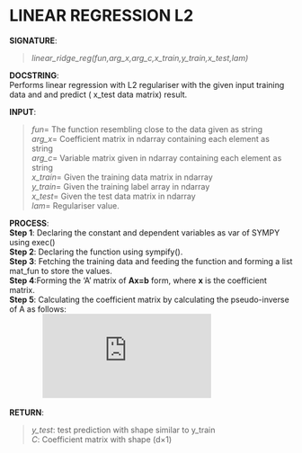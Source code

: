 # LINEAR REGRESSION L2

**SIGNATURE**: 
>_linear_ridge_reg(fun,arg_x,arg_c,x_train,y_train,x_test,lam)_

**DOCSTRING**:  
Performs linear regression with L2 regulariser with the given input training data and and predict ( x_test data matrix) result.

**INPUT**:  
>*fun*= The function resembling close to the data given as string  
*arg_x*= Coefficient matrix in ndarray containing each element as string  
*arg_c*= Variable matrix given in ndarray containing each element as string  
*x_train*= Given the training data matrix in ndarray  
*y_train*= Given the training label array in ndarray  
*x_test*= Given the test data matrix in ndarray  
*lam*= Regulariser value.  

**PROCESS**:  
**Step 1**: Declaring the constant and dependent variables as var of SYMPY using exec()  
**Step 2**: Declaring the function using sympify().  
**Step 3**: Fetching the training data and feeding the function and forming a list mat_fun to store the values.  
**Step 4**:Forming the ‘A’ matrix of **Ax=b** form, where **x** is the coefficient matrix.  
**Step 5**: Calculating the coefficient matrix by calculating the pseudo-inverse of A as follows:  
&nbsp;&nbsp;&nbsp;&nbsp;&nbsp;&nbsp;&nbsp;&nbsp;&nbsp;&nbsp;&nbsp;&nbsp;&nbsp;&nbsp;&nbsp;![](http://latex.codecogs.com/gif.latex?%5Ctheta%3D%5Cleft%20%28%20A%5E%7BT%7D%5Cbullet%20A%20&plus;%20%5Cdelta%5E%7B2%7DI%20%5Cright%20%29%5E%7B-1%7DA%5E%7BT%7D%5Cbullet%20Y)  

**RETURN**:  
>*y_test*: test prediction with shape similar to y_train  
*C*: Coefficient matrix with shape (d×1)
